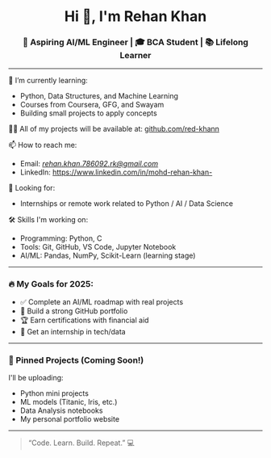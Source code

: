 <h1 align="center">Hi 👋, I'm Rehan Khan</h1>
<h3 align="center">🚀 Aspiring AI/ML Engineer | 🎓 BCA Student | 📚 Lifelong Learner</h3>

---

🌱 I’m currently learning:
- Python, Data Structures, and Machine Learning
- Courses from Coursera, GFG, and Swayam
- Building small projects to apply concepts

👨‍💻 All of my projects will be available at: [github.com/red-khann](https://github.com/red-khann)

📫 How to reach me:
- Email: *rehan.khan.786092.rk@gmail.com*
- LinkedIn: https://www.linkedin.com/in/mohd-rehan-khan-

💼 Looking for:
- Internships or remote work related to Python / AI / Data Science

🛠️ Skills I'm working on:
- Programming: Python, C
- Tools: Git, GitHub, VS Code, Jupyter Notebook
- AI/ML: Pandas, NumPy, Scikit-Learn (learning stage)

---

### 🔥 My Goals for 2025:
- ✅ Complete an AI/ML roadmap with real projects
- 🚀 Build a strong GitHub portfolio
- 🏆 Earn certifications with financial aid
- 🤝 Get an internship in tech/data

---

### 📌 Pinned Projects (Coming Soon!)
I'll be uploading:
- Python mini projects
- ML models (Titanic, Iris, etc.)
- Data Analysis notebooks
- My personal portfolio website

---

> “Code. Learn. Build. Repeat.” 💻
